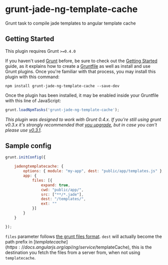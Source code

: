 # grunt-jade-ng-template-cache
Grunt task to compile jade templates to angular template cache

## Getting Started
This plugin requires Grunt `>=0.4.0`

If you haven't used [Grunt](http://gruntjs.com/) before, be sure to check out the [Getting Started](http://gruntjs.com/getting-started) guide, as it explains how to create a [Gruntfile](http://gruntjs.com/sample-gruntfile) as well as install and use Grunt plugins. Once you're familiar with that process, you may install this plugin with this command:

```shell
npm install grunt-jade-ng-template-cache --save-dev
```

Once the plugin has been installed, it may be enabled inside your Gruntfile with this line of JavaScript:

```js
grunt.loadNpmTasks('grunt-jade-ng-template-cache');
```

*This plugin was designed to work with Grunt 0.4.x. If you're still using grunt v0.3.x it's strongly recommended that [you upgrade](http://gruntjs.com/upgrading-from-0.3-to-0.4), but in case you can't please use [v0.3.1](https://github.com/gruntjs/grunt-contrib-stylus/tree/grunt-0.3-stable).*


## Sample config

````javascript
grunt.initConfig({

    jadengtemplatecache: {
        options: { module: "my-app", dest: "public/app/templates.js" },
        app: {
            files: [{
                expand: true,
                cwd: "public/app/",
                src: ["**/*.jade"],
                dest: "/templates/",
                ext: ""
            }]
        }
    }

});
````

`files` parameter follows [the grunt files format](http://gruntjs.com/configuring-tasks#files).
`dest` will actually become the path prefix in [$templatecache](https://docs.angularjs.org/api/ng/service/$templateCache), this is the destination you fetch the files from a server from, when not using `templatecache`.
